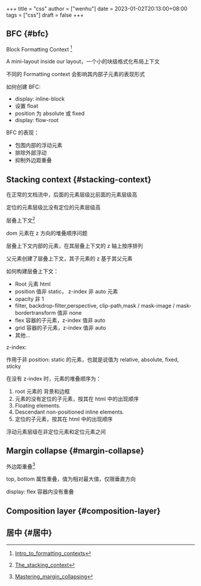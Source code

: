 +++
title = "css"
author = ["wenhu"]
date = 2023-01-02T20:13:00+08:00
tags = ["css"]
draft = false
+++

## BFC {#bfc}

Block Formatting Context&nbsp;[^fn:1]

A mini-layout inside our layout，一个小的块级格式化布局上下文

不同的 Formatting context 会影响其内部子元素的表现形式

如何创建 BFC:

-   display: inline-block
-   设置 float
-   position 为 absolute 或 fixed
-   display: flow-root

BFC 的表现：

-   包围内部的浮动元素
-   排除外部浮动
-   抑制外边距重叠


## Stacking context {#stacking-context}

在正常的文档流中，后面的元素层级比前面的元素层级高

定位的元素层级比没有定位的元素层级高

层叠上下文[^fn:2]

dom 元素在 z 方向的堆叠顺序问题

层叠上下文内部的元素，在其层叠上下文的 z 轴上按序排列

父元素创建了层叠上下文，其子元素的 z 基于其父元素

如何构建层叠上下文：

-   Root 元素 html
-   position 值非 static， z-index 非 auto 元素
-   opacity 非 1
-   filter, backdrop-filter,perspective, clip-path,mask / mask-image / mask-bordertransform 值非 none
-   flex 容器的子元素，z-index 值非 auto
-   grid 容器的子元素，z-index 值非 auto
-   其他...

z-index:

作用于非 position: static 的元素，也就是说值为 relative, absolute, fixed, sticky

在没有 z-index 时，元素的堆叠顺序为：

1.  root 元素的 背景和边框
2.  元素的没有定位的子元素，按其在 html 中的出现顺序
3.  Floating elements.
4.  Descendant non-positioned inline elements.
5.  定位的子元素，按其在 html 中的出现顺序

浮动元素层级在非定位元素和定位元素之间


## Margin collapse {#margin-collapse}

外边距重叠[^fn:3]

top, bottom 属性重叠，值为相对最大值，仅限垂直方向

display: flex 容器内没有重叠


## Composition layer {#composition-layer}


## 居中 {#居中}

[^fn:1]: [Intro_to_formatting_contexts](https://developer.mozilla.org/en-US/docs/Web/CSS/CSS_Flow_Layout/Intro_to_formatting_contexts)
[^fn:2]: [The_stacking_context](https://developer.mozilla.org/en-US/docs/Web/CSS/CSS_Positioning/Understanding_z_index/The_stacking_context)
[^fn:3]: [Mastering_margin_collapsing](https://developer.mozilla.org/en-US/docs/Web/CSS/CSS_Box_Model/Mastering_margin_collapsing)